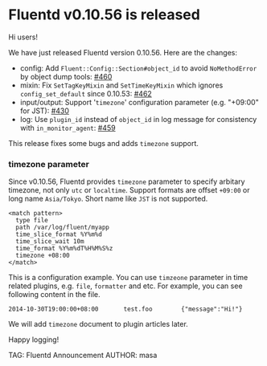 # Fluentd v0.10.56 is released

Hi users!

We have just released Fluentd version 0.10.56.
Here are the changes:

* config: Add `Fluent::Config::Section#object_id` to avoid `NoMethodError` by object dump tools: [#460](https://github.com/fluent/fluentd/pull/460)
* mixin: Fix `SetTagKeyMixin` and `SetTimeKeyMixin` which ignores `config_set_default` since 0.10.53: [#462](https://github.com/fluent/fluentd/pull/462)
* input/output: Support '`timezone`' configuration parameter (e.g. "+09:00" for JST): [#430](https://github.com/fluent/fluentd/pull/430)
* log: Use `plugin_id` instead of `object_id` in log message for consistency with `in_monitor_agent`: [#459](https://github.com/fluent/fluentd/pull/459)

This release fixes some bugs and adds `timezone` support.

### timezone parameter

Since v0.10.56, Fluentd provides `timezone` parameter to specify arbitary timezone, not only `utc` or `localtime`.
Support formats are offset `+09:00` or long name `Asia/Tokyo`. Short name like `JST` is not supported.

```aconf
<match pattern>
  type file
  path /var/log/fluent/myapp
  time_slice_format %Y%m%d
  time_slice_wait 10m
  time_format %Y%m%dT%H%M%S%z
  timezone +08:00
</match>
```

This is a configuration example. You can use `timzeone` parameter in time related plugins, e.g. `file`, `formatter` and etc.
For example, you can see following content in the file.

    2014-10-30T19:00:00+08:00       test.foo        {"message":"Hi!"}

We will add `timezone` document to plugin articles later.


Happy logging!


TAG: Fluentd Announcement
AUTHOR: masa